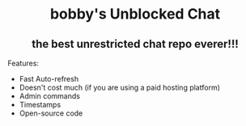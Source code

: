 <h1 align="center">bobby's Unblocked Chat</h1>
<h2 align="center">the best unrestricted chat repo everer!!!</h2>

Features:
- Fast Auto-refresh
- Doesn't cost much (if you are using a paid hosting platform)
- Admin commands
- Timestamps
- Open-source code
